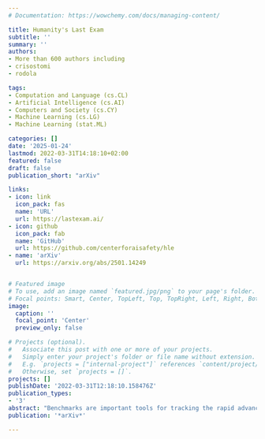 ```yaml
---
# Documentation: https://wowchemy.com/docs/managing-content/

title: Humanity's Last Exam
subtitle: ''
summary: ''
authors:
- More than 600 authors including
- crisostomi
- rodola

tags:
- Computation and Language (cs.CL)
- Artificial Intelligence (cs.AI)
- Computers and Society (cs.CY)
- Machine Learning (cs.LG)
- Machine Learning (stat.ML)

categories: []
date: '2025-01-24'
lastmod: 2022-03-31T14:18:10+02:00
featured: false
draft: false
publication_short: "arXiv"

links:
- icon: link
  icon_pack: fas
  name: 'URL'
  url: https://lastexam.ai/
- icon: github
  icon_pack: fab
  name: 'GitHub'
  url: https://github.com/centerforaisafety/hle
- name: 'arXiv'
  url: https://arxiv.org/abs/2501.14249


# Featured image
# To use, add an image named `featured.jpg/png` to your page's folder.
# Focal points: Smart, Center, TopLeft, Top, TopRight, Left, Right, BottomLeft, Bottom, BottomRight.
image:
  caption: ''
  focal_point: 'Center'
  preview_only: false

# Projects (optional).
#   Associate this post with one or more of your projects.
#   Simply enter your project's folder or file name without extension.
#   E.g. `projects = ["internal-project"]` references `content/project/deep-learning/index.md`.
#   Otherwise, set `projects = []`.
projects: []
publishDate: '2022-03-31T12:18:10.158476Z'
publication_types:
- '3'
abstract: "Benchmarks are important tools for tracking the rapid advancements in large language model (LLM) capabilities. However, benchmarks are not keeping pace in difficulty: LLMs now achieve over 90% accuracy on popular benchmarks like MMLU, limiting informed measurement of state-of-the-art LLM capabilities. In response, we introduce HUMANITY'S LAST EXAM (HLE), a multi-modal benchmark at the frontier of human knowledge, designed to be the final closed-ended academic benchmark of its kind with broad subject coverage. HLE consists of 3,000 questions across dozens of subjects, including mathematics, humanities, and the natural sciences. HLE is developed globally by subject-matter experts and consists of multiple-choice and short-answer questions suitable for automated grading. Each question has a known solution that is unambiguous and easily verifiable, but cannot be quickly answered via internet retrieval. State-of-the-art LLMs demonstrate low accuracy and calibration on HLE, highlighting a significant gap between current LLM capabilities and the expert human frontier on closed-ended academic questions."
publication: '*arXiv*'

---
```

